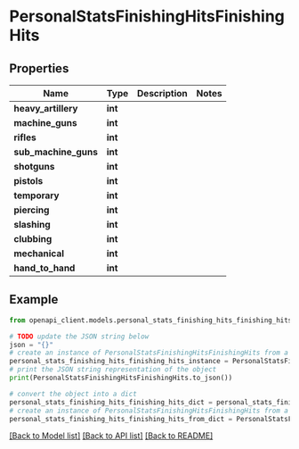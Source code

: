 # PersonalStatsFinishingHitsFinishingHits


## Properties

Name | Type | Description | Notes
------------ | ------------- | ------------- | -------------
**heavy_artillery** | **int** |  | 
**machine_guns** | **int** |  | 
**rifles** | **int** |  | 
**sub_machine_guns** | **int** |  | 
**shotguns** | **int** |  | 
**pistols** | **int** |  | 
**temporary** | **int** |  | 
**piercing** | **int** |  | 
**slashing** | **int** |  | 
**clubbing** | **int** |  | 
**mechanical** | **int** |  | 
**hand_to_hand** | **int** |  | 

## Example

```python
from openapi_client.models.personal_stats_finishing_hits_finishing_hits import PersonalStatsFinishingHitsFinishingHits

# TODO update the JSON string below
json = "{}"
# create an instance of PersonalStatsFinishingHitsFinishingHits from a JSON string
personal_stats_finishing_hits_finishing_hits_instance = PersonalStatsFinishingHitsFinishingHits.from_json(json)
# print the JSON string representation of the object
print(PersonalStatsFinishingHitsFinishingHits.to_json())

# convert the object into a dict
personal_stats_finishing_hits_finishing_hits_dict = personal_stats_finishing_hits_finishing_hits_instance.to_dict()
# create an instance of PersonalStatsFinishingHitsFinishingHits from a dict
personal_stats_finishing_hits_finishing_hits_from_dict = PersonalStatsFinishingHitsFinishingHits.from_dict(personal_stats_finishing_hits_finishing_hits_dict)
```
[[Back to Model list]](../README.md#documentation-for-models) [[Back to API list]](../README.md#documentation-for-api-endpoints) [[Back to README]](../README.md)


